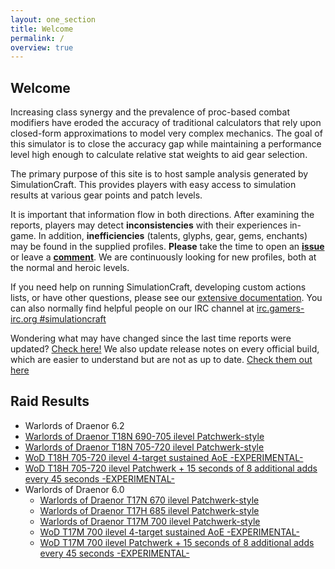 ```yaml
---
layout: one_section
title: Welcome
permalink: /
overview: true
---
```

## Welcome

Increasing class synergy and the prevalence of proc-based combat modifiers have eroded the accuracy of traditional 
calculators that rely upon closed-form approximations to model very complex mechanics. The goal of this simulator is 
to close the accuracy gap while maintaining a performance level high enough to calculate relative stat weights to aid 
gear selection.

The primary purpose of this site is to host sample analysis generated by SimulationCraft. This provides players with 
easy access to simulation results at various gear points and patch levels.
      
It is important that information flow in both directions. After examining the reports, players may detect 
**inconsistencies** with their experiences in-game. In addition, <b>inefficiencies</b> (talents, glyphs, gear, 
gems, enchants) may be found in the supplied profiles. <b>Please</b> take the time to open an 
[**issue**](http://code.google.com/p/simulationcraft/issues/list) or leave a 
[**comment**](http://code.google.com/p/simulationcraft/wiki/Feedback). We are continuously looking for new profiles, 
both at the normal and heroic levels.

If you need help on running SimulationCraft, developing custom actions lists, or have other questions, please see our 
[extensive documentation](http://code.google.com/p/simulationcraft/wiki/StartersGuide). You can also normally find 
helpful people on our IRC channel at [irc.gamers-irc.org #simulationcraft](http://chat.mibbit.com/?server=irc.gamers-irc.org&amp;channel=%23simulationcraft)

Wondering what may have changed since the last time reports were updated? [Check here!](https://code.google.com/p/simulationcraft/source/list)
We also update release notes on every official build, which are easier to understand but are not as up to date. [Check them out here](http://www.simulationcraft.org/download.html)

<h2 class="toggle open">Raid Results</h2>
<div class="toggle-content">
  <ul>
    <li>Warlords of Draenor 6.2
        <li><a href="{{ site.url }}/reports/Raid_T18N.html">Warlords of Draenor T18N 690-705 ilevel Patchwerk-style</a></li>
        <li><a href="{{ site.url }}/reports/Raid_T18H.html">Warlords of Draenor T18N 705-720 ilevel Patchwerk-style</a></li>
        <li><a href="{{ site.url }}/reports/Raid_T18H_AOE.html">WoD T18H 705-720 ilevel 4-target sustained AoE -EXPERIMENTAL-</a></li>
        <li><a href="{{ site.url }}/reports/Raid_T18H_AddWaves.html">WoD T18H 705-720 ilevel Patchwerk + 15 seconds of 8 additional adds every 45 seconds -EXPERIMENTAL-</a></li>
    </li>
    <li>Warlords of Draenor 6.0
      <ul>
        <li><a href="{{ site.url }}/reports/Raid_T17N.html">Warlords of Draenor T17N 670 ilevel Patchwerk-style</a></li>
        <li><a href="{{ site.url }}/reports/Raid_T17H.html">Warlords of Draenor T17H 685 ilevel Patchwerk-style</a></li>
        <li><a href="{{ site.url }}/reports/Raid_T17M.html">Warlords of Draenor T17M 700 ilevel Patchwerk-style</a></li>
        <li><a href="{{ site.url }}/reports/Raid_T17M_AOE.html">WoD T17M 700 ilevel 4-target sustained AoE -EXPERIMENTAL-</a></li>
        <li><a href="{{ site.url }}/reports/Raid_T17M_AddWaves.html">WoD T17M 700 ilevel Patchwerk + 15 seconds of 8 additional adds every 45 seconds -EXPERIMENTAL-</a></li>
      </ul>
    </li>
  </ul>
</div>
